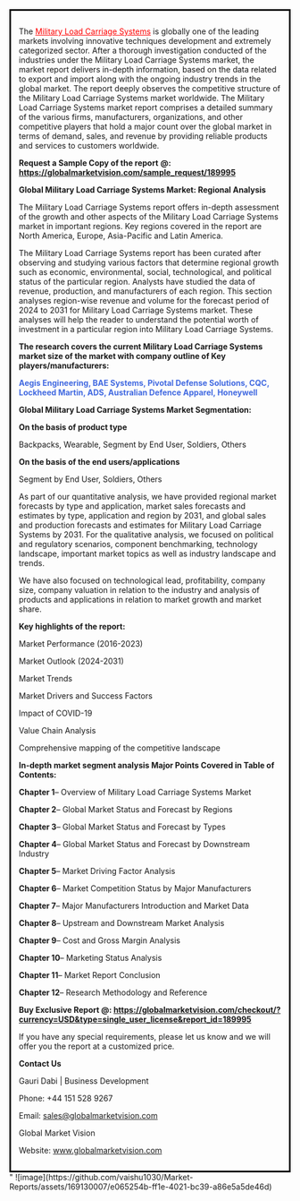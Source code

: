 <div style='border: 3px solid black; padding: 1em;'>

The <a style='color: #ff0000;' href='https://globalmarketvision.com/reports/global-military-load-carriage-systems-market/189995'>Military Load Carriage Systems</a> is globally one of the leading markets involving innovative techniques development and extremely categorized sector. After a thorough investigation conducted of the industries under the Military Load Carriage Systems market, the market report delivers in-depth information, based on the data related to export and import along with the ongoing industry trends in the global market. The report deeply observes the competitive structure of the Military Load Carriage Systems market worldwide. The Military Load Carriage Systems market report comprises a detailed summary of the various firms, manufacturers, organizations, and other competitive players that hold a major count over the global market in terms of demand, sales, and revenue by providing reliable products and services to customers worldwide.

<strong>Request a Sample Copy of the report</strong> <strong>@:</strong><strong> <a style='color: #ff0000;' href='https://globalmarketvision.com/sample_request/189995?utm_source=linkedinPulse&utm_medium=Vaishnvi&utm_campaign=Vaishnvi'><strong>https://globalmarketvision.com/sample_request/189995</strong></a></strong>

<strong>Global Military Load Carriage Systems Market: Regional Analysis</strong>

The Military Load Carriage Systems report offers in-depth assessment of the growth and other aspects of the Military Load Carriage Systems market in important regions. Key regions covered in the report are North America, Europe, Asia-Pacific and Latin America.

The Military Load Carriage Systems report has been curated after observing and studying various factors that determine regional growth such as economic, environmental, social, technological, and political status of the particular region. Analysts have studied the data of revenue, production, and manufacturers of each region. This section analyses region-wise revenue and volume for the forecast period of 2024 to 2031 for Military Load Carriage Systems market. These analyses will help the reader to understand the potential worth of investment in a particular region into Military Load Carriage Systems.

<strong>The research covers the current Military Load Carriage Systems market size of the market with company outline of Key players/manufacturers:</strong>

<strong style='color: #4169e1;'>Aegis Engineering, BAE Systems, Pivotal Defense Solutions, CQC, Lockheed Martin, ADS, Australian Defence Apparel, Honeywell</strong>

<strong>Global Military Load Carriage Systems Market Segmentation:</strong>

<strong>On the basis of product type</strong>

Backpacks, Wearable, Segment by End User, Soldiers, Others

<strong>On the basis of the end users/applications</strong>

Segment by End User, Soldiers, Others

As part of our quantitative analysis, we have provided regional market forecasts by type and application, market sales forecasts and estimates by type, application and region by 2031, and global sales and production forecasts and estimates for Military Load Carriage Systems by 2031. For the qualitative analysis, we focused on political and regulatory scenarios, component benchmarking, technology landscape, important market topics as well as industry landscape and trends.

We have also focused on technological lead, profitability, company size, company valuation in relation to the industry and analysis of products and applications in relation to market growth and market share.

<strong>Key highlights of the report: </strong>

Market Performance (2016-2023)

Market Outlook (2024-2031)

Market Trends

Market Drivers and Success Factors

Impact of COVID-19

Value Chain Analysis

Comprehensive mapping of the competitive landscape

<strong>In-depth market segment analysis Major Points Covered in Table of Contents:</strong>

<strong>Chapter 1</strong>– Overview of Military Load Carriage Systems Market

<strong>Chapter 2</strong>– Global Market Status and Forecast by Regions

<strong>Chapter 3</strong>– Global Market Status and Forecast by Types

<strong>Chapter 4</strong>– Global Market Status and Forecast by Downstream Industry

<strong>Chapter 5</strong>– Market Driving Factor Analysis

<strong>Chapter 6</strong>– Market Competition Status by Major Manufacturers

<strong>Chapter 7</strong>– Major Manufacturers Introduction and Market Data

<strong>Chapter 8</strong>– Upstream and Downstream Market Analysis

<strong>Chapter 9</strong>– Cost and Gross Margin Analysis

<strong>Chapter 10</strong>– Marketing Status Analysis

<strong>Chapter 11</strong>– Market Report Conclusion

<strong>Chapter 12</strong>– Research Methodology and Reference

<strong>Buy Exclusive Report @: <strong><a style='color: #ff0000;' href='https://globalmarketvision.com/checkout/?currency=USD&type=single_user_license&report_id=189995?utm_source=linkedinPulse&utm_medium=Vaishnvi&utm_campaign=Vaishnvi'>https://globalmarketvision.com/checkout/?currency=USD&type=single_user_license&report_id=189995</a></strong>
</strong>

If you have any special requirements, please let us know and we will offer you the report at a customized price.

<strong>Contact Us</strong>

Gauri Dabi | Business Development

Phone: +44 151 528 9267

Email: <a href='mailto:sales@globalmarketvision.com'>sales@globalmarketvision.com</a>

Global Market Vision

Website: <a href='http://www.globalmarketvision.com/'>www.globalmarketvision.com</a>

</div>"
![image](https://github.com/vaishu1030/Market-Reports/assets/169130007/e065254b-ff1e-4021-bc39-a86e5a5de46d)
